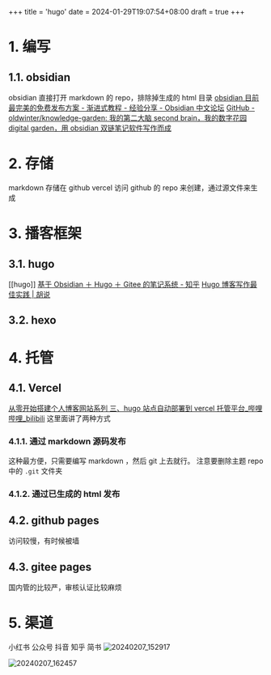 +++
title = 'hugo'
date = 2024-01-29T19:07:54+08:00
draft = true
+++
# 1. 编写
## 1.1. obsidian
obsidian 直接打开 markdown 的 repo，排除掉生成的 html 目录
[obsidian 目前最完美的免费发布方案 - 渐进式教程 - 经验分享 - Obsidian 中文论坛](https://forum-zh.obsidian.md/t/topic/8852/13)
[GitHub - oldwinter/knowledge-garden: 我的第二大脑 second brain，我的数字花园 digital garden，用 obsidian 双链笔记软件写作而成](https://github.com/oldwinter/knowledge-garden?tab=readme-ov-file)
# 2. 存储
markdown 存储在 github
vercel 访问 github 的 repo 来创建，通过源文件来生成
# 3. 播客框架
## 3.1. hugo
[[hugo]]
[基于 Obsidian ＋ Hugo ＋ Gitee 的笔记系统 - 知乎](https://zhuanlan.zhihu.com/p/351240588)
[Hugo 博客写作最佳实践 | 胡说](https://blog.zhangyingwei.com/posts/2022m4d11h19m42s28/)
## 3.2. hexo
# 4. 托管
## 4.1. Vercel
[从零开始搭建个人博客网站系列 三、hugo 站点自动部署到 vercel 托管平台\_哔哩哔哩\_bilibili](https://www.bilibili.com/video/BV1c84y1W7ac/?spm_id_from=333.788&vd_source=ec932b01db58bbdb0550077a442c1a18)
这里面讲了两种方式
### 4.1.1. 通过 markdown 源码发布
这种最方便，只需要编写 markdown ，然后 git 上去就行。
注意要删除主题 repo 中的 `.git` 文件夹
### 4.1.2. 通过已生成的 html 发布
## 4.2. github pages
访问较慢，有时候被墙
## 4.3. gitee pages
国内管的比较严，审核认证比较麻烦
# 5. 渠道
小红书
公众号
抖音
知乎
简书
![20240207_152917](https://cdn.jsdelivr.net/gh/bushnerd/blog_cdn/img/20240207_152917.png)


![20240207_162457](https://cdn.jsdelivr.net/gh/bushnerd/blog_cdn/img/20240207_162457.png)